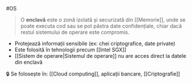 #OS

> O **enclavă** este o zonă izolată și securizată din [[Memorie]], unde se poate executa cod sau se pot păstra date confidențiale, chiar dacă restul sistemului de operare este compromis.

- Protejează informații sensibile (ex: chei criptografice, date private)
- Este folosită în tehnologii precum [[Intel SGX]]
- [[Sistem de operare|Sistemul de operare]] nu are acces direct la datele din enclavă

🔒 Se folosește în: [[Cloud computing]], aplicații bancare, [[Criptografie]]